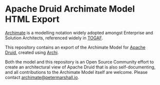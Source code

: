 # Apache Druid Archimate Model HTML Export

[Archimate](https://www.opengroup.org/archimate-forum/archimate-overview) is a modelling notation widely adopted amongst Enterprise and Solution Architects, referenced widely in [TOGAF](https://www.opengroup.org/togaf).

This repository contains an export of the Archimate Model for [Apache Druid](https://druid.apache.org), created using [Archi](https://www.archimatetool.com/).

Both the model and this repository is an Open Source Community effort to create an architectural view of Apache Druid that is also self-documenting, and all contributions to the Archimate Model itself are welcome.  Please contact [archimate@petermarshall.io](mailto://archimate@petermarshall.io).
